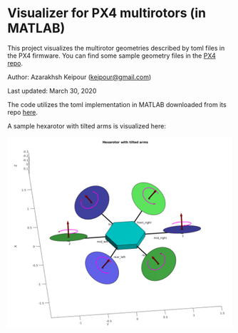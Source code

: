 # Visualizer for PX4 multirotors (in MATLAB)

This project visualizes the multirotor geometries described by toml files in the PX4 firmware. You can find some sample geometry files in the [PX4 repo](https://github.com/PX4/Firmware/tree/master/src/lib/mixer/MultirotorMixer/geometries).

Author: Azarakhsh Keipour (keipour@gmail.com)

Last updated: March 30, 2020

The code utilizes the toml implementation in MATLAB downloaded from its repo [here](https://github.com/g-s-k/matlab-toml).

A sample hexarotor with tilted arms is visualized here:

![Image of hexarotor with tilted arms](example.png)